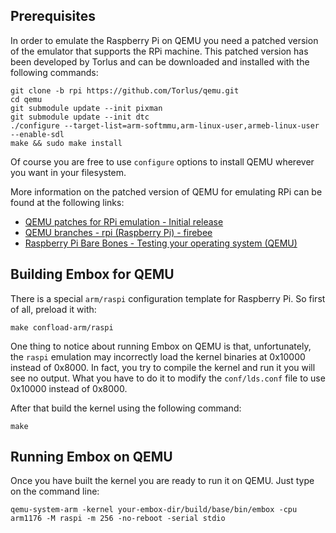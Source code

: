 ## Prerequisites
In order to emulate the Raspberry Pi on QEMU you need a patched version of the emulator that supports the RPi machine. This patched version has been developed by Torlus and can be downloaded and installed with the following commands:

    git clone -b rpi https://github.com/Torlus/qemu.git
    cd qemu
    git submodule update --init pixman
    git submodule update --init dtc
    ./configure --target-list=arm-softmmu,arm-linux-user,armeb-linux-user --enable-sdl
    make && sudo make install

Of course you are free to use `configure` options to install QEMU wherever you want in your filesystem.

More information on the patched version of QEMU for emulating RPi can be found at the following links:
* [QEMU patches for RPi emulation - Initial release](https://www.raspberrypi.org/forums/viewtopic.php?t=26561&p=725758)
* [QEMU branches - rpi (Raspberry Pi) - firebee](https://github.com/Torlus/qemu/tree/rpi)
* [Raspberry Pi Bare Bones - Testing your operating system (QEMU)](http://wiki.osdev.org/Raspberry_Pi_Bare_Bones#Testing_your_operating_system_.28QEMU.29)

## Building Embox for QEMU
There is a special `arm/raspi` configuration template for Raspberry Pi. So first of all, preload it with:

    make confload-arm/raspi

One thing to notice about running Embox on QEMU is that, unfortunately, the `raspi` emulation may incorrectly load the kernel binaries at 0x10000 instead of 0x8000. In fact, you try to compile the kernel and run it you will see no output. What you have to do it to modify the `conf/lds.conf` file to use 0x10000 instead of 0x8000.

After that build the kernel using the following command:

    make

## Running Embox on QEMU
Once you have built the kernel you are ready to run it on QEMU. Just type on the command line:

    qemu-system-arm -kernel your-embox-dir/build/base/bin/embox -cpu arm1176 -M raspi -m 256 -no-reboot -serial stdio